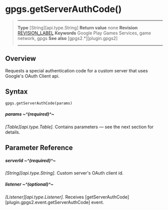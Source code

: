 # gpgs.getServerAuthCode()

> --------------------- ------------------------------------------------------------------------------------------
> __Type__              [String][api.type.String]
> __Return value__      none
> __Revision__          [REVISION_LABEL](REVISION_URL)
> __Keywords__          Google Play Games Services, game network, gpgs
> __See also__          [gpgs2.*][plugin.gpgs2]
> --------------------- ------------------------------------------------------------------------------------------

## Overview

Requests a special authentication code for a custom server that uses Google's OAuth Client api.

## Syntax

	gpgs.getServerAuthCode(params)

##### params ~^(required)^~
_[Table][api.type.Table]._ Contains parameters — see the next section for details.

## Parameter Reference

##### serverId ~^(required)^~
_[String][api.type.String]._ Custom server's OAuth client id.

##### listener ~^(optional)^~
_[Listener][api.type.Listener]._ Receives [getServerAuthCode][plugin.gpgs2.event.getServerAuthCode] event.
